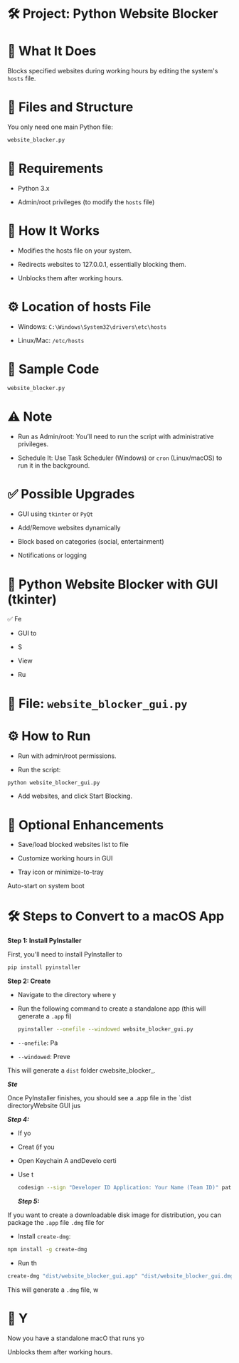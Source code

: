# 🛠️ Project: Python Website Blocker

# 📌 What It Does

Blocks specified websites during working hours by editing the system's  `hosts` file.

# 📁 Files and Structure

You only need one main Python file:

~~~bash
website_blocker.py
~~~

# 🧰 Requirements

- Python 3.x

- Admin/root privileges (to modify the `hosts` file)

# 🧠 How It Works

- Modifies the hosts file on your system.

- Redirects websites to 127.0.0.1, essentially blocking them.

- Unblocks them after working hours.

# ⚙️ Location of hosts File

- Windows: `C:\Windows\System32\drivers\etc\hosts`

- Linux/Mac: `/etc/hosts`

 # 🧾 Sample Code

 ~~~bash
website_blocker.py
~~~

# ⚠️ Note

- Run as Admin/root: You’ll need to run the script with administrative privileges.

- Schedule It: Use Task Scheduler (Windows) or `cron` (Linux/macOS) to run it in the background.

 # ✅ Possible Upgrades
 
- GUI using `tkinter` or `PyQt`

- Add/Remove websites dynamically

- Block based on categories (social, entertainment)

- Notifications or logging

# 🎨 Python Website Blocker with GUI (tkinter)
  
✅ Fe
 
- GUI to

- S

- View

- Ru

# 📁 File: `website_blocker_gui.py`

# ⚙️ How to Run

- Run with admin/root permissions.

- Run the script:

~~~bash
python website_blocker_gui.py
~~~
- Add websites, and click Start Blocking.

# 🧠 Optional Enhancements

- Save/load blocked websites list to file

- Customize working hours in GUI

- Tray icon or minimize-to-tray

Auto-start on system boot

# 🛠️ Steps to Convert to a macOS App

**Step 1: Install PyInstaller**

First, you'll need to install PyInstaller to
~~~bash
pip install pyinstaller
~~~
**Step 2: Create**

- Navigate to the directory where y

- Run the following command to create a standalone app (this will generate a `.app` fi)

  ~~~bash
  pyinstaller --onefile --windowed website_blocker_gui.py
  ~~~
- `--onefile`: Pa

- `--windowed`: Preve

This will generate a `dist` folder cwebsite_blocker_.

 ***Ste***
 
Once PyInstaller finishes, you should see a .app file in the `dist directoryWebsite GUI jus

***Step 4:***

- If yo

- Creat (if you

- Open Keychain A andDevelo certi

- Use t
  ~~~bash
  codesign --sign "Developer ID Application: Your Name (Team ID)" path/to/website_blocker_gui.app
  ~~~

  ***Step 5:***
  
If you want to create a downloadable disk image for distribution, you can package the `.app` file `.dmg` file for

- Install `create-dmg`:
~~~bash
npm install -g create-dmg
~~~
- Run th
~~~bash
create-dmg "dist/website_blocker_gui.app" "dist/website_blocker_gui.dmg"
~~~

This will generate a `.dmg` file, w

# 🎉 Y

Now you have a standalone macO that runs yo

 






Unblocks them after working hours.
